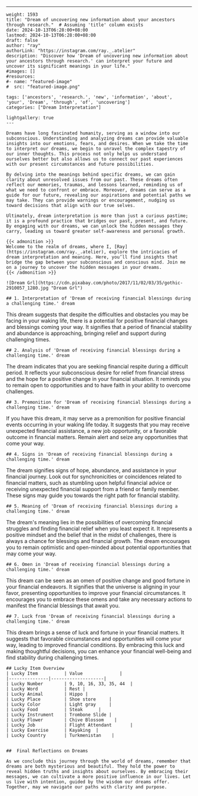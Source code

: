 ---
    weight: 1593
    title: "Dream of uncovering new information about your ancestors through research."  # Assuming 'title' column exists
    date: 2024-10-13T06:28:00+08:00
    lastmod: 2024-10-13T06:28:00+08:00
    draft: false
    author: "ray"
    authorLink: "https://instagram.com/ray._.atelier"
    description: "Discover how 'Dream of uncovering new information about your ancestors through research.' can interpret your future and uncover its significant meanings in your life."
    #images: []
    #resources:
    #- name: "featured-image"
    #  src: "featured-image.png"
    
    tags: ['ancestors', 'research.', 'new', 'information', 'about', 'your', 'Dream', 'through', 'of', 'uncovering']
    categories: ["Dream Interpretation"]
    
    lightgallery: true
    ---
    
    Dreams have long fascinated humanity, serving as a window into our subconscious. Understanding and analyzing dreams can provide valuable insights into our emotions, fears, and desires. When we take the time to interpret our dreams, we begin to unravel the complex tapestry of our inner thoughts. This process not only helps us understand ourselves better but also allows us to connect our past experiences with our present circumstances and future possibilities.
    
    By delving into the meanings behind specific dreams, we can gain clarity about unresolved issues from our past. These dreams often reflect our memories, traumas, and lessons learned, reminding us of what we need to confront or embrace. Moreover, dreams can serve as a guide for our future, revealing our aspirations and potential paths we may take. They can provide warnings or encouragement, nudging us toward decisions that align with our true selves.
    
    Ultimately, dream interpretation is more than just a curious pastime; it is a profound practice that bridges our past, present, and future. By engaging with our dreams, we can unlock the hidden messages they carry, leading us toward greater self-awareness and personal growth.
    
    {{< admonition >}}
    Welcome to the realm of dreams, where I, [Ray](https://instagram.com/ray._.atelier), explore the intricacies of dream interpretation and meaning. Here, you’ll find insights that bridge the gap between your subconscious and conscious mind. Join me on a journey to uncover the hidden messages in your dreams.
    {{< /admonition >}}
    
    ![Dream Grl](https://cdn.pixabay.com/photo/2017/11/02/03/35/gothic-2910057_1280.jpg "Dream Grl")
    
    ## 1. Interpretation of 'Dream of receiving financial blessings during a challenging time.' dream
    
This dream suggests that despite the difficulties and obstacles you may be facing in your waking life, there is a potential for positive financial changes and blessings coming your way. It signifies that a period of financial stability and abundance is approaching, bringing relief and support during challenging times.
    
    ## 2. Analysis of 'Dream of receiving financial blessings during a challenging time.' dream
    
The dream indicates that you are seeking financial respite during a difficult period. It reflects your subconscious desire for relief from financial stress and the hope for a positive change in your financial situation. It reminds you to remain open to opportunities and to have faith in your ability to overcome challenges.
    
    ## 3. Premonition for 'Dream of receiving financial blessings during a challenging time.' dream
    
If you have this dream, it may serve as a premonition for positive financial events occurring in your waking life today. It suggests that you may receive unexpected financial assistance, a new job opportunity, or a favorable outcome in financial matters. Remain alert and seize any opportunities that come your way.
    
    ## 4. Signs in 'Dream of receiving financial blessings during a challenging time.' dream
    
The dream signifies signs of hope, abundance, and assistance in your financial journey. Look out for synchronicities or coincidences related to financial matters, such as stumbling upon helpful financial advice or receiving unexpected financial support from a friend or family member. These signs may guide you towards the right path for financial stability.
    
    ## 5. Meaning of 'Dream of receiving financial blessings during a challenging time.' dream
    
The dream's meaning lies in the possibilities of overcoming financial struggles and finding financial relief when you least expect it. It represents a positive mindset and the belief that in the midst of challenges, there is always a chance for blessings and financial growth. The dream encourages you to remain optimistic and open-minded about potential opportunities that may come your way.
    
    ## 6. Omen in 'Dream of receiving financial blessings during a challenging time.' dream
    
This dream can be seen as an omen of positive change and good fortune in your financial endeavors. It signifies that the universe is aligning in your favor, presenting opportunities to improve your financial circumstances. It encourages you to embrace these omens and take any necessary actions to manifest the financial blessings that await you.
    
    ## 7. Luck from 'Dream of receiving financial blessings during a challenging time.' dream
    
This dream brings a sense of luck and fortune in your financial matters. It suggests that favorable circumstances and opportunities will come your way, leading to improved financial conditions. By embracing this luck and making thoughtful decisions, you can enhance your financial well-being and find stability during challenging times.
    
    ## Lucky Item Overview
    | Lucky Item          | Value              |
    |---------------|--------------------|
    | Lucky Number        | 9, 10, 16, 33, 35, 44  |
    | Lucky Word          | Rest |
    | Lucky Animal        | Hippo |
    | Lucky Place         | Shoe store     |
    | Lucky Color         | Light gray     |
    | Lucky Food          | Steak      |
    | Lucky Instrument    | Trombone Slide |
    | Lucky Flower        | Chive Blossom    |
    | Lucky Job           | Flight Attendant       |
    | Lucky Exercise      | Kayaking  |
    | Lucky Country       | Turkmenistan    |
    
    
    ##  Final Reflections on Dreams
    
    As we conclude this journey through the world of dreams, remember that dreams are both mysterious and beautiful. They hold the power to reveal hidden truths and insights about ourselves. By embracing their messages, we can cultivate a more positive influence in our lives. Let us live with intention, guided by the wisdom our dreams offer. Together, may we navigate our paths with clarity and purpose.
    